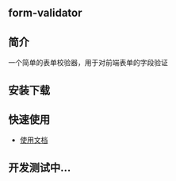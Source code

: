 ## form-validator

## 简介

一个简单的表单校验器，用于对前端表单的字段验证

## 安装下载

## 快速使用

- [使用文档](doc/use/readme.md)

## 开发测试中...

